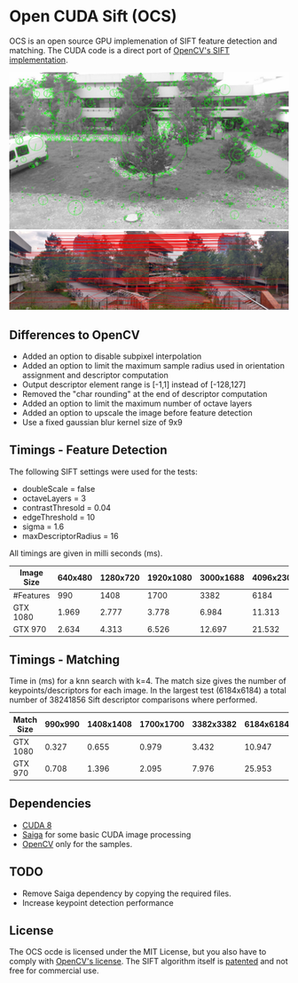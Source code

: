 # Open CUDA Sift (OCS)

OCS is an open source GPU implemenation of SIFT feature detection and matching. The CUDA code is a direct port of [OpenCV's SIFT implementation](https://github.com/opencv/opencv_contrib/blob/master/modules/xfeatures2d/src/sift.cpp).

<img src="data/features_ref.jpg" width="600"/> 
<img src="data/matches_ref.jpg" /> 

## Differences to OpenCV

 * Added an option to disable subpixel interpolation
 * Added an option to limit the maximum sample radius used in orientation assignment and descriptor computation
 * Output descriptor element range is [-1,1] instead of [-128,127]
 * Removed the "char rounding" at the end of descriptor computation
 * Added an option to limit the maximum number of octave layers
 * Added an option to upscale the image before feature detection
 * Use a fixed gaussian blur kernel size of 9x9


## Timings - Feature Detection

The following SIFT settings were used for the tests:

* doubleScale = false
* octaveLayers = 3
* contrastThresold = 0.04
* edgeThreshold = 10
* sigma = 1.6
* maxDescriptorRadius = 16

All timings are given in milli seconds (ms).

| Image Size  |      640x480      | 1280x720 | 1920x1080 | 3000x1688 | 4096x2304 | 
| --- | --- | --- | --- |--- |--- |
| #Features | 990 | 1408 | 1700 | 3382 |6184 |
| GTX 1080 | 1.969 | 2.777 | 3.778 | 6.984 |11.313 |
| GTX 970 | 2.634 | 4.313| 6.526 | 12.697 |21.532 |

## Timings - Matching

Time in (ms) for a knn search with k=4. The match size gives the number of keypoints/descriptors for each image. In the largest test (6184x6184) a total number of 38241856 Sift descriptor comparisons where performed.

| Match Size   |      990x990      | 1408x1408 | 1700x1700 | 3382x3382 |  6184x6184 | 
| --- | --- | --- | --- |--- |--- |
| GTX 1080 | 0.327 | 0.655 | 0.979 | 3.432 |10.947 |
| GTX 970 | 0.708 | 1.396 | 2.095 | 7.976 |25.953 |

## Dependencies

 * [CUDA 8](https://developer.nvidia.com/cuda-downloads)
 * [Saiga](https://github.com/darglein/saiga) for some basic CUDA image processing
 * [OpenCV](https://github.com/opencv/opencv) only for the samples.

## TODO

 * Remove Saiga dependency by copying the required files.
 * Increase keypoint detection performance

## License

The OCS ocde is licensed under the MIT License, but you also have to comply with [OpenCV's license](https://github.com/opencv/opencv_contrib/blob/master/LICENSE). The SIFT algorithm itself is [patented](https://www.google.com/patents/US6711293) and not free for commercial use.

